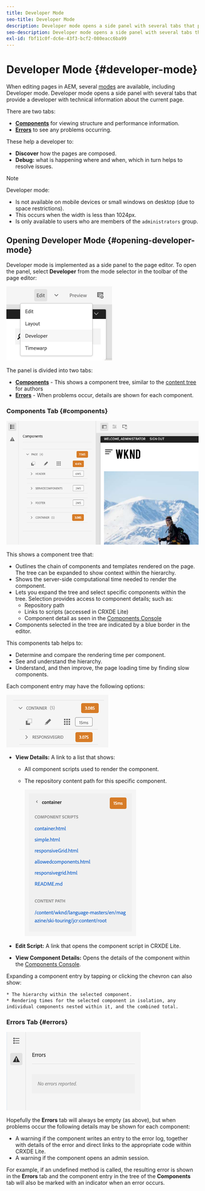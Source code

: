 ```yaml
---
title: Developer Mode
seo-title: Developer Mode
description: Developer mode opens a side panel with several tabs that provide a developer with information about the current page
seo-description: Developer mode opens a side panel with several tabs that provide a developer with information about the current page
exl-id: fbf11c0f-dc6e-43f3-bcf2-080eacc6ba99
---
```

# Developer Mode {#developer-mode}

When editing pages in AEM, several [modes](/help/sites-cloud/authoring/sites-console/introduction.md#page-modes) are available, including Developer mode. Developer mode opens a side panel with several tabs that provide a developer with technical information about the current page.

There are two tabs:

* **[Components](#components)** for viewing structure and performance information.
* **[Errors](#errors)** to see any problems occurring.

These help a developer to:

* **Discover** how the pages are composed.
* **Debug:** what is happening where and when, which in turn helps to resolve issues.

>[!NOTE]
>
>Developer mode:
>
>* Is not available on mobile devices or small windows on desktop (due to space restrictions).
>  * This occurs when the width is less than 1024px.  
>* Is only available to users who are members of the `administrators` group.

## Opening Developer Mode {#opening-developer-mode}

Developer mode is implemented as a side panel to the page editor. To open the panel, select **Developer** from the mode selector in the toolbar of the page editor:

![Opening developer mode](assets/developer-mode.png)

The panel is divided into two tabs:

* **[Components](#components)** - This shows a component tree, similar to the [content tree](/help/sites-cloud/authoring/page-editor/editor-side-panel.md#content-tree) for authors
* **[Errors](#errors)** - When problems occur, details are shown for each component.

### Components Tab {#components}

![Components tab](assets/developer-mode-components-tab.png)

This shows a component tree that:

* Outlines the chain of components and templates rendered on the page. The tree can be expanded to show context within the hierarchy.
* Shows the server-side computational time needed to render the component.
* Lets you expand the tree and select specific components within the tree. Selection provides access to component details; such as:
  * Repository path
  * Links to scripts (accessed in CRXDE Lite)
  * Component detail as seen in the [Components Console](/help/sites-cloud/authoring/components-console.md)
* Components selected in the tree are indicated by a blue border in the editor.

This components tab helps to:

* Determine and compare the rendering time per component.
* See and understand the hierarchy.
* Understand, and then improve, the page loading time by finding slow components.

Each component entry may have the following options:

![Developer mode component example](assets/developer-mode-component-example.png)

* **View Details:** A link to a list that shows:
  * All component scripts used to render the component.
  * The repository content path for this specific component.

      ![View Details](assets/developer-mode-view-details.png)

* **Edit Script:** A link that opens the component script in CRXDE Lite.

* **View Component Details:** Opens the details of the component within the [Components Console](/help/sites-cloud/authoring/components-console.md).

Expanding a component entry by tapping or clicking the chevron can also show:

    * The hierarchy within the selected component.
    * Rendering times for the selected component in isolation, any individual components nested within it, and the combined total.

### Errors Tab {#errors}

![The errors tab](assets/developer-mode-errors-tab.png)

Hopefully the **Errors** tab will always be empty (as above), but when problems occur the following details may be shown for each component:

* A warning if the component writes an entry to the error log, together with details of the error and direct links to the appropriate code within CRXDE Lite.
* A warning if the component opens an admin session.

For example, if an undefined method is called, the resulting error is shown in the **Errors** tab and the component entry in the tree of the **Components** tab will also be marked with an indicator when an error occurs.

